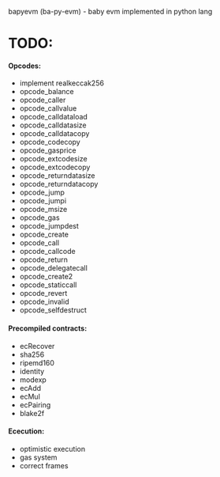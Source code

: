 bapyevm (ba-py-evm) - baby evm implemented in python lang 

# TODO:

#### Opcodes:

- implement realkeccak256
- opcode_balance
- opcode_caller
- opcode_callvalue
- opcode_calldataload
- opcode_calldatasize
- opcode_calldatacopy
- opcode_codecopy
- opcode_gasprice
- opcode_extcodesize
- opcode_extcodecopy
- opcode_returndatasize
- opcode_returndatacopy
- opcode_jump
- opcode_jumpi
- opcode_msize
- opcode_gas
- opcode_jumpdest
- opcode_create
- opcode_call
- opcode_callcode
- opcode_return
- opcode_delegatecall
- opcode_create2
- opcode_staticcall
- opcode_revert
- opcode_invalid
- opcode_selfdestruct

#### Precompiled contracts:
- ecRecover
- sha256
- ripemd160
- identity
- modexp
- ecAdd
- ecMul
- ecPairing
- blake2f

#### Ececution:
- optimistic execution
- gas system
- correct frames